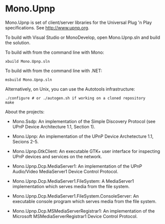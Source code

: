 # Mono.Upnp

Mono.Upnp is set of client/server libraries for the Universal Plug 'n Play
specifications. See <http://www.upnp.org>.

To build with Visual Studio or MonoDevelop, open Mono.Upnp.sln and build the
solution.

To build with from the command line with Mono:

    xbuild Mono.Upnp.sln

To build with from the command line with .NET:

    msbuild Mono.Upnp.sln

Alternatively, on Unix, you can use the Autotools infrastructure:

    ./configure # or ./autogen.sh if working on a cloned repository
    make

About the projects:

* Mono.Ssdp: An implementation of the Simple Discovery Protocol (see UPnP Device
  Architecture 1.1, Section 1).

* Mono.Upnp: An implementation of the UPnP Device Archetecture 1.1, Secions 2-5.

* Mono.Upnp.GtkClient: An executable GTK+ user interface for inspecting UPnP
  devices and services on the network.

* Mono.Upnp.Dcp.MediaServer1: An implementation of the UPnP Audio/Video
  MediaServer1 Device Control Protocol.

* Mono.Upnp.Dcp.MediaServer1.FileSystem: A MediaServer1 implementation which
  serves media from the file system.

* Mono.Upnp.Dcp.MediaServer1.FileSystem.ConsoleServer: An executable console
  program which serves media from the file system.

* Mono.Upnp.Dcp.MSMediaServerRegistrar1: An implementation of the Microsoft
  MSMediaServerRegistrar1 Device Control Protocol.
